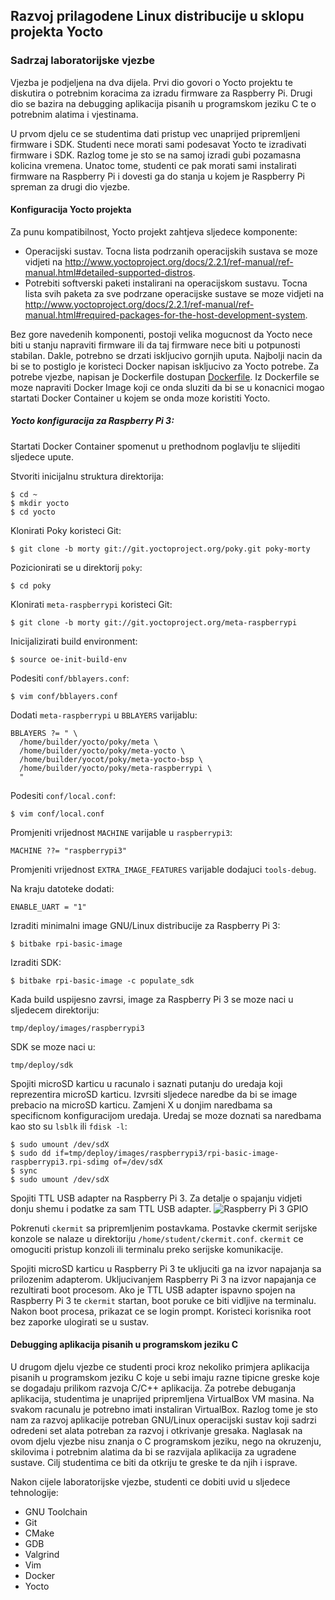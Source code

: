 ## Razvoj prilagodene Linux distribucije u sklopu projekta Yocto

### Sadrzaj laboratorijske vjezbe

Vjezba je podjeljena na dva dijela. Prvi dio govori o Yocto projektu te diskutira o potrebnim koracima za izradu firmware za Raspberry Pi. Drugi dio se bazira na debugging aplikacija pisanih u programskom jeziku C te o potrebnim alatima i vjestinama.

U prvom djelu ce se studentima dati pristup vec unaprijed pripremljeni firmware i SDK. Studenti nece morati sami podesavat Yocto te izradivati firmware i SDK. Razlog tome je sto se na samoj izradi gubi pozamasna kolicina vremena. Unatoc tome, studenti ce pak morati sami instalirati firmware na Raspberry Pi i dovesti ga do stanja u kojem je Raspberry Pi spreman za drugi dio vjezbe.

#### Konfiguracija Yocto projekta

Za punu kompatibilnost, Yocto projekt zahtjeva sljedece komponente:

- Operacijski sustav. Tocna lista podrzanih operacijskih sustava se moze vidjeti na http://www.yoctoproject.org/docs/2.2.1/ref-manual/ref-manual.html#detailed-supported-distros.
- Potrebiti softverski paketi instalirani na operacijskom sustavu. Tocna lista svih paketa za sve podrzane operacijske sustave se moze vidjeti na http://www.yoctoproject.org/docs/2.2.1/ref-manual/ref-manual.html#required-packages-for-the-host-development-system.

Bez gore navedenih komponenti, postoji velika mogucnost da Yocto nece biti u stanju napraviti firmware ili da taj firmware nece biti u potpunosti stabilan. Dakle, potrebno se drzati iskljucivo gornjih uputa. Najbolji nacin da bi se to postiglo je koristeci Docker napisan iskljucivo za Yocto potrebe. Za potrebe vjezbe, napisan je Dockerfile dostupan [Dockerfile](Dockerfile). Iz Dockerfile se moze napraviti Docker Image koji ce onda sluziti da bi se u konacnici mogao startati Docker Container u kojem se onda moze koristiti Yocto.

##### Yocto konfiguracija za Raspberry Pi 3:

Startati Docker Container spomenut u prethodnom poglavlju te slijediti sljedece upute.

Stvoriti inicijalnu struktura direktorija:

```
$ cd ~
$ mkdir yocto
$ cd yocto
```

Klonirati Poky koristeci Git:

```
$ git clone -b morty git://git.yoctoproject.org/poky.git poky-morty
```

Pozicionirati se u direktorij `poky`:

```
$ cd poky
```

Klonirati `meta-raspberrypi` koristeci Git:

```
$ git clone -b morty git://git.yoctoproject.org/meta-raspberrypi
```

Inicijalizirati build environment:

```
$ source oe-init-build-env
```

Podesiti `conf/bblayers.conf`:

```
$ vim conf/bblayers.conf
```

Dodati `meta-raspberrypi` u `BBLAYERS` varijablu:

```
BBLAYERS ?= " \
  /home/builder/yocto/poky/meta \
  /home/builder/yocto/poky/meta-yocto \
  /home/builder/yocot/poky/meta-yocto-bsp \
  /home/builder/yocto/poky/meta-raspberrypi \
  "
```

Podesiti `conf/local.conf`:

```
$ vim conf/local.conf
```

Promjeniti vrijednost `MACHINE` varijable u `raspberrypi3`:

```
MACHINE ??= "raspberrypi3"
```

Promjeniti vrijednost `EXTRA_IMAGE_FEATURES` varijable dodajuci `tools-debug`.

Na kraju datoteke dodati:

```
ENABLE_UART = "1"
```

Izraditi minimalni image GNU/Linux distribucije za Raspberry Pi 3:

```
$ bitbake rpi-basic-image
```

Izraditi SDK:

```
$ bitbake rpi-basic-image -c populate_sdk
```

Kada build uspijesno zavrsi, image za Raspberry Pi 3 se moze naci u sljedecem direktoriju:

```
tmp/deploy/images/raspberrypi3
```

SDK se moze naci u:

```
tmp/deploy/sdk
```

Spojiti microSD karticu u racunalo i saznati putanju do uredaja koji reprezentira microSD karticu. Izvrsiti sljedece naredbe da bi se image prebacio na microSD karticu. Zamjeni X u donjim naredbama sa specificnom konfiguracijom uredaja. Uredaj se moze doznati sa naredbama kao sto su `lsblk` ili `fdisk -l`:

```
$ sudo umount /dev/sdX
$ sudo dd if=tmp/deploy/images/raspberrypi3/rpi-basic-image-raspberrypi3.rpi-sdimg of=/dev/sdX
$ sync
$ sudo umount /dev/sdX
```

Spojiti TTL USB adapter na Raspberry Pi 3. Za detalje o spajanju vidjeti donju shemu i podatke za sam TTL USB adapter.
![Raspberry Pi 3 GPIO](https://www.element14.com/community/servlet/JiveServlet/previewBody/73950-102-10-339300/pi3_gpio.png)

Pokrenuti `ckermit` sa pripremljenim postavkama. Postavke ckermit serijske konzole se nalaze u direktoriju `/home/student/ckermit.conf`. `ckermit` ce omoguciti pristup konzoli ili terminalu preko serijske komunikacije.

Spojiti microSD karticu u Raspberry Pi 3 te ukljuciti ga na izvor napajanja sa prilozenim adapterom. Ukljucivanjem Raspberry Pi 3 na izvor napajanja ce rezultirati boot procesom. Ako je TTL USB adapter ispavno spojen na Raspberry Pi 3 te `ckermit` startan, boot poruke ce biti vidljive na terminalu. Nakon boot procesa, prikazat ce se login prompt. Koristeci korisnika root bez zaporke ulogirati se u sustav.

#### Debugging aplikacija pisanih u programskom jeziku C

U drugom djelu vjezbe ce studenti proci kroz nekoliko primjera aplikacija pisanih u programskom jeziku C koje u sebi imaju razne tipicne greske koje se dogadaju prilikom razvoja C/C++ aplikacija. Za potrebe debuganja aplikacija, studentima je unaprijed pripremljena VirtualBox VM masina. Na svakom racunalu je potrebno imati instaliran VirtualBox. Razlog tome je sto nam za razvoj aplikacije potreban GNU/Linux operacijski sustav koji sadrzi odredeni set alata potreban za razvoj i otkrivanje gresaka. Naglasak na ovom djelu vjezbe nisu znanja o C programskom jeziku, nego na okruzenju, skilovima i potrebnim alatima da bi se razvijala aplikacija za ugradene sustave. Cilj studentima ce biti da otkriju te greske te da njih i isprave.

Nakon cijele laboratorijske vjezbe, studenti ce dobiti uvid u sljedece tehnologije:

- GNU Toolchain
- Git
- CMake
- GDB
- Valgrind
- Vim
- Docker
- Yocto
